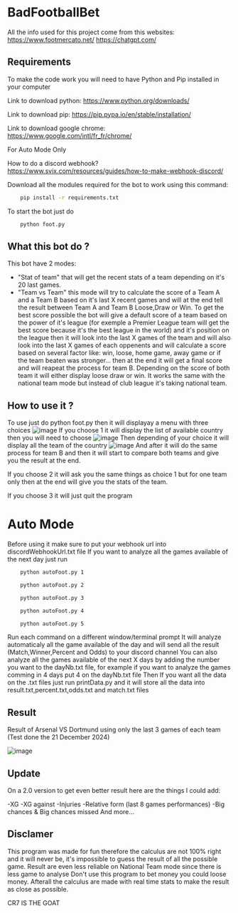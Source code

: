 
# BadFootballBet

All the info used for this project come from this websites: https://www.footmercato.net/ https://chatgpt.com/

## Requirements
To make the code work you will need to have Python and Pip installed in your computer

Link to download python: https://www.python.org/downloads/

Link to download pip: https://pip.pypa.io/en/stable/installation/

Link to download google chrome: https://www.google.com/intl/fr_fr/chrome/ 

For Auto Mode Only 

How to do a discord webhook? https://www.svix.com/resources/guides/how-to-make-webhook-discord/

Download all the modules required for the bot to work using this command:

```bash
    pip install -r requirements.txt
```

To start the bot just do

```bash
    python foot.py
```

## What this bot do ?

This bot have 2 modes: 
- "Stat of team" that will get the recent stats of a team depending on it's 20 last games.
- "Team vs Team" this mode will try to calculate the score of a Team A and a Team B based on it's last X recent games and will at the end tell the result between Team A and Team B Loose,Draw or Win.
  To get the best score possible the bot will give a default score of a team based on the power of it's league (for exemple a Premier League team will get the best score because it's the best league in the world) and it's position on the league then it will look into the last X games of the team and will also look into the last X games of each oppenents and will calculate a score based on several factor like: win, loose, home game, away game or if the team beaten was stronger...  then at the end it will get a final score and will reapeat the process for team B.
  Depending on the score of both team it will either display loose draw or win.
It works the same with the national team mode but instead of club league it's taking national team.

## How to use it ?

To use just do python foot.py then it will displayay a menu with three choices
![image](https://github.com/user-attachments/assets/962d1e41-7660-4699-aa84-d5f89cf3aa59)
If you choose 1 it will display the list of available country then you will need to choose ![image](https://github.com/user-attachments/assets/af4e3b1b-943d-4578-b578-51642d74b24d)
Then depending of your choice it will display all the team of the country ![image](https://github.com/user-attachments/assets/5cb4dac9-296c-4acf-a27b-7631770ab7a3)
And after it will do the same process for team B and then it will start to compare both teams and give you the result at the end.

If you choose 2 it will ask you the same things as choice 1 but for one team only then at the end will give you the stats of the team.

If you choose 3 it will just quit the program

# Auto Mode
Before using it make sure to put your webhook url into discordWebhookUrl.txt file
If you want to analyze all the games available of the next day just run 

```bash
    python autoFoot.py 1
```

```bash
    python autoFoot.py 2
```

```bash
    python autoFoot.py 3
```

```bash
    python autoFoot.py 4
```

```bash
    python autoFoot.py 5
```
Run each command on a different window/terminal prompt
It will analyze automaticaly all the game available of the day and will send all the result (Match,Winner,Percent and Odds) to your discord channel
You can also analyze all the games available of the next X days by adding the number you want to the dayNb.txt file, for example if you want to analyze the games comming in 4 days put 4 on the dayNb.txt file
Then If you want all the data on the .txt files just run printData.py and it will store all the data into result.txt,percent.txt,odds.txt and match.txt files 

## Result

Result of Arsenal VS Dortmund using only the last 3 games of each team (Test done the 21 December 2024)

![image](https://github.com/user-attachments/assets/bd4d3f6f-4a6e-434f-89aa-eed276633b05)


## Update

On a 2.0 version to get even better result here are the things I could add:

-XG
-XG against
-Injuries
-Relative form (last 8 games performances)
-Big chances & Big chances missed
And more...

## Disclamer

This program was made for fun therefore the calculus are not 100% right and it will never be, it's impossible to guess the result of all the possible game.
Result are even less reliable on National Team mode since there is less game to analyse
Don't use this program to bet money you could loose money.
Afterall the calculus are made with real time stats to make the result as close as possible.

CR7 IS THE GOAT
